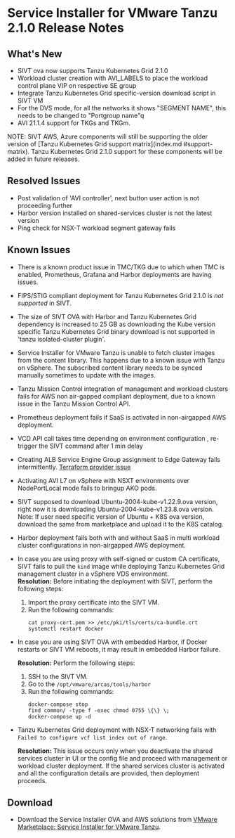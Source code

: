 # Service Installer for VMware Tanzu 2.1.0 Release Notes

## What's New

- SIVT ova now supports Tanzu Kubernetes Grid 2.1.0
- Workload cluster creation with AVI_LABELS to place the workload control plane VIP on respective SE group
- Integrate Tanzu Kubernetes Grid specific-version download script in SIVT VM
- For the DVS mode, for all the networks it shows "SEGMENT NAME", this needs to be changed to "Portgroup name"q
- AVI 21.1.4 support for TKGs and TKGm.

NOTE: SIVT AWS, Azure components will still be supporting the older version of [Tanzu Kubernetes Grid support matrix](index.md #support-matrix).
      Tanzu Kubernetes Grid 2.1.0 support for these components will be added in future releases.

## Resolved Issues

- Post validation of 'AVI controller', next button user action is not proceeding further
- Harbor version installed on shared-services cluster is not the latest version
- Ping check for NSX-T workload segment gateway fails

## Known Issues 
- There is a known product issue in TMC/TKG due to which when TMC is enabled, Prometheus, Grafana and Harbor deployments are having issues. 
- FIPS/STIG compliant deployment for Tanzu Kubernetes Grid 2.1.0 is *not supported* in SIVT.
- The size of SIVT OVA with Harbor and Tanzu Kubernetes Grid dependency is increased to 25 GB as downloading the Kube version specific Tanzu Kubernetes Grid binary download is not supported in 'tanzu isolated-cluster plugin'.
- Service Installer for VMware Tanzu is unable to fetch cluster images from the content library. This happens due to a known issue with Tanzu on vSphere. The subscribed content library needs to be synced manually sometimes to update with the images.
- Tanzu Mission Control integration of management and workload clusters fails for AWS non air-gapped compliant deployment, due to a known issue in the Tanzu Mission Control API.
- Prometheus deployment fails if SaaS is activated in non-airgapped AWS deployment.
- VCD API call takes time depending on environment configuration , re-trigger the SIVT command after 1 min delay  
- Creating ALB Service Engine Group assignment to Edge Gateway fails intermittently. [Terraform provider issue](https://github.com/vmware/terraform-provider-vcd/issues/923)
- Activating AVI L7 on vSphere with NSXT environments over NodePortLocal mode fails to bringup AKO pods.
- SIVT supposed to download Ubuntu-2004-kube-v1.22.9.ova version, right now it is downloading Ubuntu-2004-kube-v1.23.8.ova version.
  Note: If user need specific version of Ubuntu + K8S ova version, download the same from marketplace and upload it to the K8S catalog.
- Harbor deployment fails both with and without SaaS in multi workload cluster configurations in non-airgapped AWS deployment.
- In case you are using proxy with self-signed or custom CA certificate, SIVT fails to pull the `kind` image while deploying Tanzu Kubernetes Grid management cluster in a vSphere VDS environment.</br>
  **Resolution:** Before initiating the deployment with SIVT, perform the following steps:

  1. Import the proxy certificate into the SIVT VM.
  1. Run the following commands:
      ```
      cat proxy-cert.pem >> /etc/pki/tls/certs/ca-bundle.crt
      systemctl restart docker
      ```
- In case you are using SIVT OVA with embedded Harbor, if Docker restarts or SIVT VM reboots, it may result in embedded Harbor failure.

  **Resolution:** Perform the following steps:

  1. SSH to the SIVT VM.
  2. Go to the `/opt/vmware/arcas/tools/harbor`
  3. Run the following commands:
      ```
      docker-compose stop
      find common/ -type f -exec chmod 0755 \{\} \;
      docker-compose up -d
      ```
- Tanzu Kubernetes Grid deployment with NSX-T networking fails with `Failed to configure vcf list index out of range`.

  **Resolution:** This issue occurs only when you deactivate the shared services cluster in UI or the config file and proceed with management or workload cluster deployment.
  If the shared services cluster is activated and all the configuration details are provided, then deployment proceeds.

## Download

- Download the Service Installer OVA and AWS solutions from [VMware Marketplace: Service Installer for VMware Tanzu](https://marketplace.cloud.vmware.com/services/details/service-installer-for-vmware-tanzu-1?slug=true).
